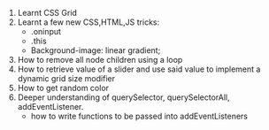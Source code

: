 1) Learnt CSS Grid
2) Learnt a few new CSS,HTML,JS tricks:
    - .oninput
    - .this
    - Background-image: linear gradient;
3) How to remove all node children using a loop
4) How to retrieve value of a slider and use said value to implement a dynamic grid size modifier
5) How to get random color
6) Deeper understanding of querySelector, querySelectorAll, addEventListener.
    - how to write functions to be passed into addEventListeners